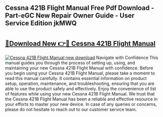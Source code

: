 ## Cessna 421B Flight Manual Free Pdf Download - Part-eGC New Repair Owner Guide - User Service Edition jkMWQ

# <h2><a href="http://bc77950.oget.top/?id=Cessna+421B+Flight+Manual">🔗Download New 👉🔴 Cessna 421B Flight Manual</a></h2>

[![Cessna 421B Flight Manual new download](https://i.imgur.com/5g1atiW.png)](http://bc77950.oget.top/?id=Cessna+421B+Flight+Manual)
Navigate with Confidence This manual guides you through the process of setting up, using, and maintaining your new Cessna 421B Flight Manual with confidence. Before you begin using your Cessna 421B Flight Manual, please take a moment to read this manual carefully. It contains essential information on product setup, operation, maintenance, and troubleshooting, ensuring that you are able to use the product safely and effectively. Enjoy the convenience of list of features while using your new Cessna 421B Flight Manual. We trust that the Cessna 421B Flight Manual has been a reliable and effective resource in your efforts to master your new device. In case of any queries or concerns, please do not hesitate to reach out to our customer service team.

